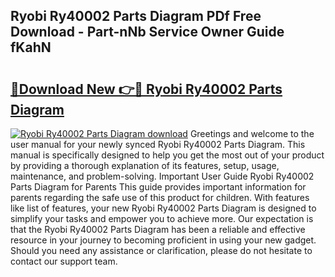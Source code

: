 ## Ryobi Ry40002 Parts Diagram PDf Free Download - Part-nNb Service Owner Guide fKahN

# <h2><a href="http://dfpohq.blite.top/?on=Ryobi+Ry40002+Parts+Diagram">🔗Download New 👉🔴 Ryobi Ry40002 Parts Diagram</a></h2>

[![Ryobi Ry40002 Parts Diagram download](https://i.imgur.com/lujVjoI.png)](http://dfpohq.blite.top/?on=Ryobi+Ry40002+Parts+Diagram)
Greetings and welcome to the user manual for your newly synced Ryobi Ry40002 Parts Diagram. This manual is specifically designed to help you get the most out of your product by providing a thorough explanation of its features, setup, usage, maintenance, and problem-solving. Important User Guide Ryobi Ry40002 Parts Diagram for Parents This guide provides important information for parents regarding the safe use of this product for children. With features like list of features, your new Ryobi Ry40002 Parts Diagram is designed to simplify your tasks and empower you to achieve more. Our expectation is that the Ryobi Ry40002 Parts Diagram has been a reliable and effective resource in your journey to becoming proficient in using your new gadget. Should you need any assistance or clarification, please do not hesitate to contact our support team.
